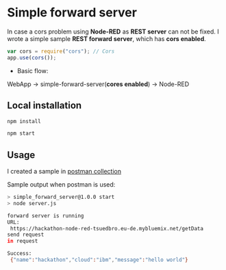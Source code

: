 # Simple forward server

In case a cors problem using **Node-RED** as **REST server** can not be fixed.
I wrote a simple sample **REST forward server**, which has **cors enabled**.

```javascript
var cors = require("cors"); // Cors
app.use(cors());
```

* Basic flow:

WebApp -> simple-forward-server(**cores enabled**) -> Node-RED

## Local installation

```sh
npm install
```

```sh
npm start
```

## Usage

I created a sample in [postman collection](postman_collection/Node-RED-REST-sample.postman_collection.json)

Sample output when postman is used:

```sh
> simple_forward_server@1.0.0 start
> node server.js

forward server is running
URL: 
 https://hackathon-node-red-tsuedbro.eu-de.mybluemix.net/getData
send request
in request 

Success: 
 {"name":"hackathon","cloud":"ibm","message":"hello world"}
```




